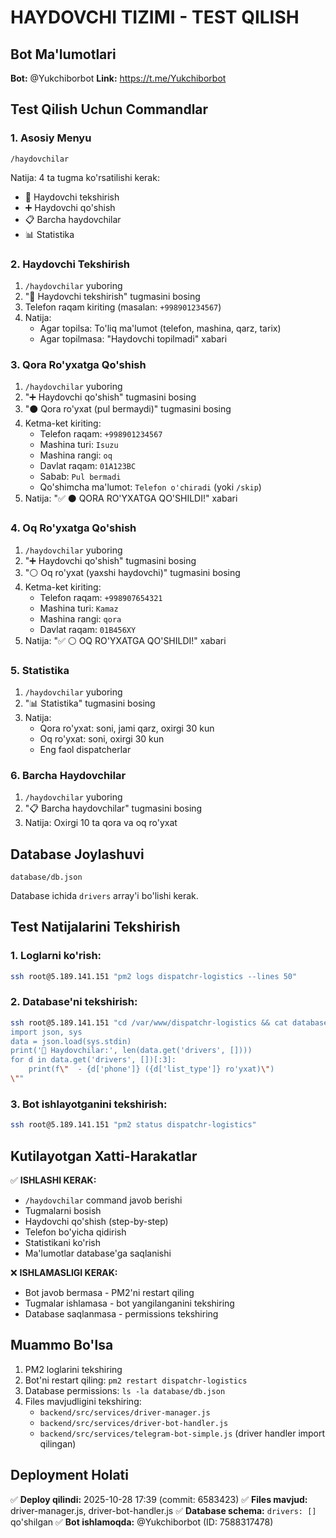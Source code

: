 # HAYDOVCHI TIZIMI - TEST QILISH

## Bot Ma'lumotlari

**Bot:** @Yukchiborbot
**Link:** https://t.me/Yukchiborbot

## Test Qilish Uchun Commandlar

### 1. Asosiy Menyu
```
/haydovchilar
```
Natija: 4 ta tugma ko'rsatilishi kerak:
- 👤 Haydovchi tekshirish
- ➕ Haydovchi qo'shish
- 📋 Barcha haydovchilar
- 📊 Statistika

### 2. Haydovchi Tekshirish

1. `/haydovchilar` yuboring
2. "👤 Haydovchi tekshirish" tugmasini bosing
3. Telefon raqam kiriting (masalan: `+998901234567`)
4. Natija:
   - Agar topilsa: To'liq ma'lumot (telefon, mashina, qarz, tarix)
   - Agar topilmasa: "Haydovchi topilmadi" xabari

### 3. Qora Ro'yxatga Qo'shish

1. `/haydovchilar` yuboring
2. "➕ Haydovchi qo'shish" tugmasini bosing
3. "⚫ Qora ro'yxat (pul bermaydi)" tugmasini bosing
4. Ketma-ket kiriting:
   - Telefon raqam: `+998901234567`
   - Mashina turi: `Isuzu`
   - Mashina rangi: `oq`
   - Davlat raqam: `01A123BC`
   - Sabab: `Pul bermadi`
   - Qo'shimcha ma'lumot: `Telefon o'chiradi` (yoki `/skip`)
5. Natija: "✅ ⚫ QORA RO'YXATGA QO'SHILDI!" xabari

### 4. Oq Ro'yxatga Qo'shish

1. `/haydovchilar` yuboring
2. "➕ Haydovchi qo'shish" tugmasini bosing
3. "⚪ Oq ro'yxat (yaxshi haydovchi)" tugmasini bosing
4. Ketma-ket kiriting:
   - Telefon raqam: `+998907654321`
   - Mashina turi: `Kamaz`
   - Mashina rangi: `qora`
   - Davlat raqam: `01B456XY`
5. Natija: "✅ ⚪ OQ RO'YXATGA QO'SHILDI!" xabari

### 5. Statistika

1. `/haydovchilar` yuboring
2. "📊 Statistika" tugmasini bosing
3. Natija:
   - Qora ro'yxat: soni, jami qarz, oxirgi 30 kun
   - Oq ro'yxat: soni, oxirgi 30 kun
   - Eng faol dispatcherlar

### 6. Barcha Haydovchilar

1. `/haydovchilar` yuboring
2. "📋 Barcha haydovchilar" tugmasini bosing
3. Natija: Oxirgi 10 ta qora va oq ro'yxat

## Database Joylashuvi

```
database/db.json
```

Database ichida `drivers` array'i bo'lishi kerak.

## Test Natijalarini Tekshirish

### 1. Loglarni ko'rish:
```bash
ssh root@5.189.141.151 "pm2 logs dispatchr-logistics --lines 50"
```

### 2. Database'ni tekshirish:
```bash
ssh root@5.189.141.151 "cd /var/www/dispatchr-logistics && cat database/db.json | python3 -c \"
import json, sys
data = json.load(sys.stdin)
print('🚛 Haydovchilar:', len(data.get('drivers', [])))
for d in data.get('drivers', [])[:3]:
    print(f\"  - {d['phone']} ({d['list_type']} ro'yxat)\")
\""
```

### 3. Bot ishlayotganini tekshirish:
```bash
ssh root@5.189.141.151 "pm2 status dispatchr-logistics"
```

## Kutilayotgan Xatti-Harakatlar

✅ **ISHLASHI KERAK:**
- `/haydovchilar` command javob berishi
- Tugmalarni bosish
- Haydovchi qo'shish (step-by-step)
- Telefon bo'yicha qidirish
- Statistikani ko'rish
- Ma'lumotlar database'ga saqlanishi

❌ **ISHLAMASLIGI KERAK:**
- Bot javob bermasa - PM2'ni restart qiling
- Tugmalar ishlamasa - bot yangilanganini tekshiring
- Database saqlanmasa - permissions tekshiring

## Muammo Bo'lsa

1. PM2 loglarini tekshiring
2. Bot'ni restart qiling: `pm2 restart dispatchr-logistics`
3. Database permissions: `ls -la database/db.json`
4. Files mavjudligini tekshiring:
   - `backend/src/services/driver-manager.js`
   - `backend/src/services/driver-bot-handler.js`
   - `backend/src/services/telegram-bot-simple.js` (driver handler import qilingan)

## Deployment Holati

✅ **Deploy qilindi:** 2025-10-28 17:39 (commit: 6583423)
✅ **Files mavjud:** driver-manager.js, driver-bot-handler.js
✅ **Database schema:** `drivers: []` qo'shilgan
✅ **Bot ishlamoqda:** @Yukchiborbot (ID: 7588317478)
